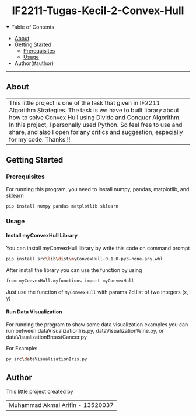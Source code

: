 <div align="center">
  <h1>IF2211-Tugas-Kecil-2-Convex-Hull</h1>
</div>

<details open="open">
<summary>Table of Contents</summary>
  
- [About](#about)
- [Getting Started](#getting-started)
  - [Prerequisites](#prerequisites)
  - [Usage](#usage)
- Author(#author)

</details>
  
---

## About

<table>
  <tr>
    <td>
      This little project is one of the task that given in IF2211 Algorithm Strategies. The task is we have to built library about how to solve Convex Hull using Divide and Conquer Algorithm. In this project, I personally used Python. So feel free to use and share, and also I open for any critics and suggestion, especially for my code. Thanks !!
    </td>
  </tr>
</table>

## Getting Started

### Prerequisites

For running this program, you need to install numpy, pandas, matplotlib, and sklearn
```sh
pip install numpy pandas matplotlib sklearn
```

### Usage

#### Install myConvexHull Library

You can install myConvexHull library by write this code on command prompt

```sh
pip install src\lib\dist\myConvexHull-0.1.0-py3-none-any.whl
```

After install the library you can use the function by using 

```sh
from myConvexHull.myfunctions import myConvexHull
```

Just use the function of ```MyConvexHull``` with params 2d list of two integers (x, y)

#### Run Data Visualization

For running the program to show some data visualization examples you can run between dataVisualizationIris.py, dataVisualizationWine.py, or dataVisualizationBreastCancer.py

For Example:

```sh
py src\dataVisualizationIris.py
```

## Author

This little project created by

<table>
  <tr>
    <td>
      Muhammad Akmal Arifin - 13520037
    </td>
  </tr>
</table>
